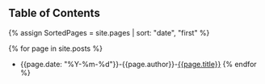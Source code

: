## Table of Contents

{% assign SortedPages = site.pages | sort: "date", "first" %}

{% for page in site.posts %}
 - {{page.date: "%Y-%m-%d"}}-{{page.author}}-[{{page.title}}]({{site.url}}{{page.url}})
{% endfor %}